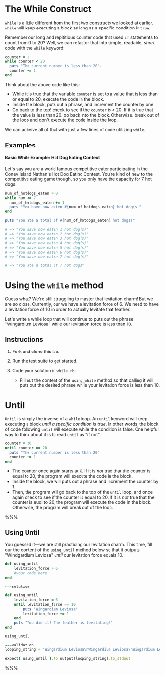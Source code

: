 # The While Construct

`while` is a little different from the first two constructs we looked at earlier. `while` will keep executing a block as long as a specific condition is `true`.

Remember our long and repititious counter code that used `if` statements to count from 0 to 20? Well, we can refactor that into simple, readable, *short* code with the `while` keyword: 

```ruby
counter = 1
while counter < 20
  puts "The current number is less than 20".
  counter += 1
end
```

Think about the above code like this:
 
*  While it is true that the variable `counter` is set to a value that is less than or equal to 20, execute the code in the block.
*  Inside the block, puts out a phrase, and increment the counter by one
*  Go back to the top! check to see if the `counter` is < 20. If it is true that the value is less than 20, go back into the block. Otherwise, break out of the loop and don't execute the code inside the loop. 

We can acheive all of that with just a few lines of code utilizing `while`.

## Examples 

#### Basic While Example: Hot Dog Eating Context

Let's say you are a world famous competitive eater participating in the Coney Island Nathan's Hot Dog Eating Contest. You're kind of new to the competitive eating game though, so you only have the capacity for 7 hot dogs. 


```ruby
num_of_hotdogs_eaten = 0
while num <= 7
  num_of_hotdogs_eaten += 1
  puts "You have now eaten #{num_of_hotdogs_eaten} hot dog(s)"
end

puts "You ate a total of #{num_of_hotdogs_eaten} hot dogs!"

# => "You have now eaten 1 hot dog(s)"
# => "You have now eaten 2 hot dog(s)"
# => "You have now eaten 3 hot dog(s)"
# => "You have now eaten 4 hot dog(s)"
# => "You have now eaten 5 hot dog(s)"
# => "You have now eaten 6 hot dog(s)"
# => "You have now eaten 7 hot dog(s)"

# => "You ate a total of 7 hot dogs"
```

# Using the `while` method

Guess what? We're still struggling to master that levitation charm! But we are so close. Currently, our we have a levitation force of 6. We need to have a levitation force of 10 in order to actually levitate that feather. 

Let's write a while loop that will continue to puts out the phrase "Wingardium Leviosa" while our levitation force is less than 10. 

## Instructions
1. Fork and clone this lab.
2. Run the test suite to get started. 
3. Code your solution in `while.rb`:

	* Fill out the content of the `using_while` method so that calling it will puts out the desired phrase while your levitation force is less than 10. 



# Until

`Until` is simply the inverse of a `while` loop. An `until` keyword will keep executing a block *until a specific condition is true*. In other words, the block of code following `until` will execute while the condition is false. One helpful way to think about it is to read `until` as "if not".

```ruby
counter = 20
until counter == 20
  puts "The current number is less than 20"
  counter += 1
end
```

* The counter once again starts at 0. If it is *not* true that the counter is equal to 20, the program will execute the code in the block. 
* Inside the block, we will puts out a phrase and increment the counter by 1. 
* Then, the program will go back to the top of the `until` loop, and once again check to see if the counter is equal to 20. If it is *not* true that the counter is euql to 20, the program will execute the code in the block. Otherwise, the program will break out of the loop. 

%%% 

## Using Until

You guessed it––we are still practicing our levitation charm. This time, fill our the content of the `using_until` method below so that it outputs "Windgardium Leviosa" *until* our levitation force equals 10.

```ruby
def using_until
	levitation_force = 6
	#your code here
end

~~~solution

def using_until
	levitation_force = 6
	until levitation_force == 10
		puts "Wingardium Leviosa"
		levitation_force += 1
	end
	puts "You did it! The feather is levitating!"
end

using_until

~~~validation
looping_string = "Wingardium Leviosa\nWingardium Leviosa\nWingardium Leviosa\nWingardium Leviosa\nWingardium Leviosa\nWingardium Leviosa\nWingardium Leviosa\n"

expect{ using_until }.to output(looping_string).to_stdout

```

%%%